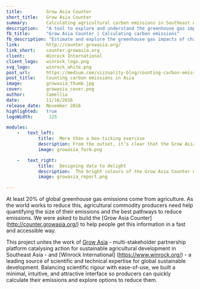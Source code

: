 ```yaml
---
title:         Grow Asia Counter
short_title:   Grow Asia Counter
summary:       Calculating agricultural carbon emissions in Southeast Asia
description:   "A tool to explore and understand the greenhouse gas impacts of different agricultural management practices in Southeast Asia"
fb_title:      "Grow Asia Counter | Calculating carbon emissions"
fb_description: "Estimate and explore the greenhouse gas impacts of changes in agricultural management practices" 
link:          http://counter.growasia.org/
link_short:    counter.growasia.org
client:        Winrock International
client_logo:   winrock_logo.png
svg_logo:      winrock_white.png
post_url:      https://medium.com/vizzuality-blog/counting-carbon-emissions-in-asia-36eef7befdcd#.3cp0bnelc
post_title:    Counting carbon emissions in Asia
image:         growasia_thumb.jpg
cover:         growasia_cover.png
author:        Camellia
date:          11/16/2016
release_date:  November 2016 
highlighted:   true          
logoWidth:      125

modules:
    -   text_left:
            title:  More than a box-ticking exercise
            description: From the outset, it’s clear that the Grow Asia Counter is not your typical bureaucratic form. There’s no need to log-in or create an account and meaningful results are delivered within minutes. Step-by-step, each person is guided through a series of questions. To make every step as intuitive and quick as possible, we opted to use a minimal form interface and natural language forms rather than row after row of text and checkboxes. And, because we’ve split the questions over multiple screens, each one is based on the previous response thereby eliminating irrelevant questions and making the experience both faster and more personal for the user. 
            image: growasia_form.png

    -   text_right:
            title:  Designing data to delight
            description:  The bright colours of the Grow Asia Counter not only reflect the Grow Asia brand, but act as a subtle progress bar to help people know how close they are to getting their results. Each set of questions is grouped by blocks of colour that gradually change from yellow to green. It’s little touches like this that make the experience more delightful for the user. The core colours are again used on the final results page, providing clear guidance towards the sections that allow people to explore the impact of alternative farming practices.
            image: growasia_report.png

---
```

At least 20% of global greenhouse gas emissions come from agriculture. As the world works to reduce this, agricultural commodity producers need help quantifying the size of their emissions and the best pathways to reduce emissions. We were asked to build the [Grow Asia Counter] (http://counter.growasia.org/) to help people get this information in a fast and accessible way. 

This project unites the work of <a href="http://growasia.org/">Grow Asia</a> - multi-stakeholder partnership platform catalysing action for sustainable agricultural development in Southeast Asia - and [Winrock International] (https://www.winrock.org/) - a leading source of scientific and technical expertise for global sustainable development. Balancing scientific rigour with ease-of-use, we built a minimal, intuitive, and attractive interface so producers can quickly calculate their emissions and explore options to reduce them. 

